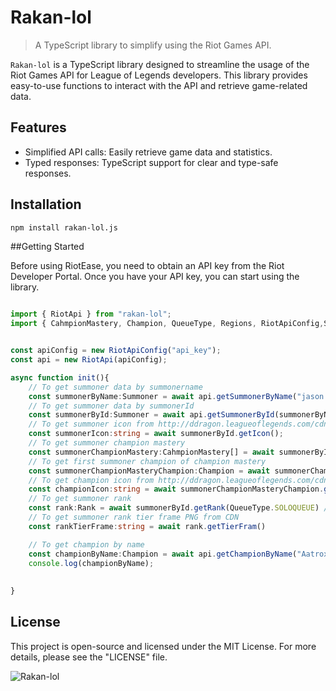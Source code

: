# Rakan-lol

> A TypeScript library to simplify using the Riot Games API.

`Rakan-lol` is a TypeScript library designed to streamline the usage of the Riot Games API for League of Legends developers. This library provides easy-to-use functions to interact with the API and retrieve game-related data.

## Features

- Simplified API calls: Easily retrieve game data and statistics.
- Typed responses: TypeScript support for clear and type-safe responses.

## Installation

```bash
npm install rakan-lol.js
```

##Getting Started

Before using RiotEase, you need to obtain an API key from the Riot Developer Portal. Once you have your API key, you can start using the library.

```ts

import { RiotApi } from "rakan-lol";
import { CahmpionMastery, Champion, QueueType, Regions, RiotApiConfig,Summoner,Rank } from "rakan-lol";


const apiConfig = new RiotApiConfig("api_key");
const api = new RiotApi(apiConfig);

async function init(){
    // To get summoner data by summonername
    const summonerByName:Summoner = await api.getSummonerByName("jason dead",Regions.EUW);
    // To get summoner data by summonerId
    const summonerById:Summoner = await api.getSummonerById(summonerByName.summonerId,Regions.EUW);
    // To get summoner icon from http://ddragon.leagueoflegends.com/cdn
    const summonerIcon:string = await summonerById.getIcon();
    // To get summoner champion mastery
    const summonerChampionMastery:CahmpionMastery[] = await summonerById.getChampionMastery(); // return list
    // To get first summoner champion of champion mastery
    const summonerChampionMasteryChampion:Champion = await summonerChampionMastery[0].getCahmpion(); // return Champion
    // To get champion icon from http://ddragon.leagueoflegends.com/cdn
    const championIcon:string = await summonerChampionMasteryChampion.getIcon();
    // To get summoner rank
    const rank:Rank = await summonerById.getRank(QueueType.SOLOQUEUE) // OR QueueType.FLEX
    // To get summoner rank tier frame PNG from CDN
    const rankTierFrame:string = await rank.getTierFram()

    // To get champion by name
    const championByName:Champion = await api.getChampionByName("Aatrox");
    console.log(championByName);
    
    
}   
```
## License

This project is open-source and licensed under the MIT License. For more details, please see the "LICENSE" file.

![Rakan-lol](https://media.tenor.com/hD8Amv1_H5EAAAAd/rakan-cute.gif)

